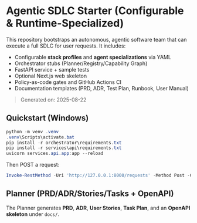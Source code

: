 # Agentic SDLC Starter (Configurable & Runtime-Specialized)

This repository bootstraps an autonomous, agentic software team that can execute a full SDLC for user requests.
It includes:
- Configurable **stack profiles** and **agent specializations** via YAML
- Orchestrator stubs (Planner/Registry/Capability Graph)
- FastAPI service + sample tests
- Optional Next.js web skeleton
- Policy-as-code gates and GitHub Actions CI
- Documentation templates (PRD, ADR, Test Plan, Runbook, User Manual)

> Generated on: 2025-08-22

## Quickstart (Windows)
```powershell
python -m venv .venv
.venv\Scripts\activate.bat
pip install -r orchestrator\requirements.txt
pip install -r services\api\requirements.txt
uvicorn services.api.app:app --reload
```
Then POST a request:
```powershell
Invoke-RestMethod -Uri 'http://127.0.0.1:8000/requests' -Method Post -ContentType 'application/json' -Body (@{text="Build a notes service with auth"} | ConvertTo-Json)
```

## Planner (PRD/ADR/Stories/Tasks + OpenAPI)
The Planner generates **PRD**, **ADR**, **User Stories**, **Task Plan**, and an **OpenAPI skeleton** under `docs/`.
